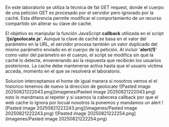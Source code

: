 En este laboratorio se utiliza la técnica de fat GET request, donde el cuerpo de una petición GET es procesado por el servidor pero ignorado por la caché. Esta diferencia permite modificar el comportamiento de un recurso compartido sin alterar su clave de caché.

El objetivo es manipular la función JavaScript **callback** utilizada en el script ‘**/js/geolocate.js**‘. Aunque la clave de caché se basa en el valor del parámetro en la URL, el servidor procesa también un valor duplicado del mismo parámetro enviado en el cuerpo de la petición. Al incluir ‘**alert(1)**‘ como valor del parámetro en el cuerpo, el script se modifica sin que la caché lo detecte, envenenando así la respuesta que recibirán los usuarios posteriores. La cache debe mantenerse activa hasta que el usuario víctima acceda, momento en el que se resolverá el laboratorio.

Solucion
interceptamos el home
de igual manera si nosotros vemos el el historico tenemos de nuevo la direccion de geolocate
![Pasted image 20250821222043.png](imagenes/Pasted image 20250821222043.png)
esto lo mandmaos al repeter y si usamos la cabecera callback por que el web cache lo ignora por locual nosotros la ponemos y mandamos un alert
![Pasted image 20250821222243.png](imagenes/Pasted image 20250821222243.png)
![Pasted image 20250821222254.png](imagenes/Pasted image 20250821222254.png)
